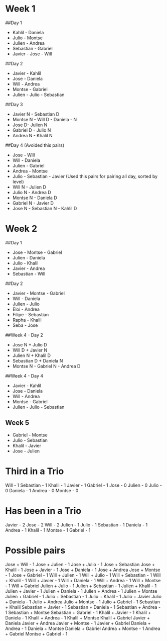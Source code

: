# Week 1

 ##Day 1
  - Kahlil - Daniela
  - Julio - Montse
  - Julien - Andrea
  - Sebastian - Gabriel
  - Javier - Jose - Will

 ##Day 2
  - Javier - Kahlil
  - Jose - Daniela
  - Will - Andrea
  - Montse - Gabriel
  - Julien - Julio - Sebastian

 ##Day 3
  - Javier N - Sebastian D
  - Montse N - Will D - Daniela - N
  - Jose D- Julien N
  - Gabriel D - Julio N
  - Andrea N - Khalil N

 ##Day 4 
(Avoided this pairs)
  - Jose - Will 
  - Will - Daniela
  - Julien - Gabriel
  - Andrea - Montse 
  - Julio - Sebastian - Javier
(Used this pairs for pairing all day, sorted by level)
  - Will N - Julien D
  - Julio N - Andrea D
  - Montse N - Daniela D
  - Gabriel N - Javier D
  - Jose N - Sebastian N - Kahlil D

# Week 2

  ##Day 1
  - Jose - Montse - Gabriel
  - Julien - Daniela
  - Julio - Khalil
  - Javier - Andrea
  - Sebastian - Will

  ##Day 2
  - Javier - Montse - Gabriel
  - Will - Daniela
  - Julien - Julio
  - Eloi - Andrea
  - Filipe - Sebastian
  - Rapha - Khalil
  - Seba - Jose

  ##Week 4 - Day 2
   
  - Jose N + Julio D
  - Will D + Javier N
  - Julien N + Khalil D
  - Sebastian D + Daniela N
  - Montse N - Gabriel N - Andrea D

  ##Week 4 - Day 4

  - Javier - Kahlil
  - Jose - Daniela
  - Will - Andrea
  - Montse - Gabriel
  - Julien - Julio - Sebastian

## Week 5

  - Gabriel - Montse
  - Julio - Sebastian
  - Khalil - Javier
  - Jose - Julien


# Third in a Trio

Will - 1
Sebastian - 1
Khalil - 1
Javier - 1
Gabriel - 1
Jose - 0
Julien - 0
Julio - 0
Daniela - 1
Andrea - 0
Montse - 0

# Has been in a Trio

Javier - 2
Jose - 2
Will - 2
Julien - 1
Julio - 1
Sebastian - 1
Daniela - 1
Andrea - 1
Khalil - 1
Montse - 1
Gabriel - 1


# Possible pairs
Jose + Will - 1
Jose + Julien - 1
Jose + Julio - 1
Jose + Sebastian
Jose + Khalil - 1
Jose + Javier - 1
Jose + Daniela - 1
Jose + Andrea
Jose + Montse - 1
Jose + Gabriel - 1
Will + Julien - 1
Will + Julio - 1
Will + Sebastian - 1
Will + Khalil - 1
Will + Javier - 1 
Will + Daniela - 1
Will + Andrea - 1
Will + Montse - 1
Will + Gabriel
Julien + Julio - 1
Julien + Sebastian - 1
Julien + Khalil - 1
Julien + Javier - 1
Julien + Daniela - 1
Julien + Andrea - 1
Julien + Montse
Julien + Gabriel - 1
Julio + Sebastian - 1
Julio + Khalil - 1
Julio + Javier
Julio + Daniela - 1
Julio + Andrea
Julio + Montse - 1
Julio + Gabriel - 1
Sebastian + Khalil
Sebastian + Javier - 1
Sebastian + Daniela - 1
Sebastian + Andrea - 1
Sebastian + Montse
Sebastian + Gabriel - 1
Khalil + Javier - 1
Khalil + Daniela - 1
Khalil + Andrea - 1
Khalil + Montse
Khalil + Gabriel
Javier + Daniela
Javier + Andrea
Javier + Montse - 1
Javier + Gabriel
Daniela + Andrea - 1
Daniela + Montse
Daniela + Gabriel
Andrea + Montse - 1
Andrea + Gabriel
Montse + Gabriel - 1
